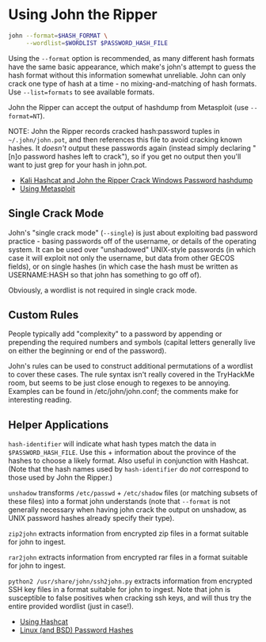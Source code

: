 # Using John the Ripper

```bash
john --format=$HASH_FORMAT \
     --wordlist=$WORDLIST $PASSWORD_HASH_FILE
```

Using the `--format` option is recommended, as many different hash formats have the same basic appearance, which make's john's attempt to guess the hash format without this information somewhat unreliable. John can only crack one type of hash at a time - no mixing-and-matching of hash formats. Use `--list=formats` to see available formats.

John the Ripper can accept the output of hashdump from Metasploit (use `--format=NT`).

NOTE: John the Ripper records cracked hash:password tuples in `~/.john/john.pot`, and then references this file to avoid cracking known hashes. It *doesn't* output these passwords again (instead simply declaring "[n]o password hashes left to crack"), so if you get no output then you'll want to just grep for your hash in john.pot.

* [Kali Hashcat and John the Ripper Crack Windows Password hashdump](https://pentesthacker.com/2020/12/27/kali-hashcat-and-john-the-ripper-crack-windows-password-hashdump/)
* [Using Metasploit](./Using%20Metasploit.md)

## Single Crack Mode

John's "single crack mode" (`--single`) is just about exploiting bad password practice - basing passwords off of the username, or details of the operating system. It can be used over "unshadowed" UNIX-style passwords (in which case it will exploit not only the username, but data from other GECOS fields), or on single hashes (in which case the hash must be written as USERNAME:HASH so that john has something to go off of).

Obviously, a wordlist is not required in single crack mode.

## Custom Rules

People typically add "complexity" to a password by appending or prepending the required numbers and symbols (capital letters generally live on either the beginning or end of the password).

John's rules can be used to construct additional permutations of a wordlist to cover these cases. The rule syntax isn't really covered in the TryHackMe room, but seems to be just close enough to regexes to be annoying. Examples can be found in /etc/john/john.conf; the comments make for interesting reading.

## Helper Applications

`hash-identifier` will indicate what hash types match the data in `$PASSWORD_HASH_FILE`. Use this + information about the province of the hashes to choose a likely format. Also useful in conjunction with Hashcat. (Note that the hash names used by `hash-identifier` do *not* correspond to those used by John the Ripper.)

`unshadow` transforms `/etc/passwd` + `/etc/shadow` files (or matching subsets of these files) into a format john understands (note that `--format` is not generally necessary when having john crack the output on unshadow, as UNIX password hashes already specify their type).

`zip2john` extracts information from encrypted zip files in a format suitable for john to ingest.

`rar2john` extracts information from encrypted rar files in a format suitable for john to ingest.

`python2 /usr/share/john/ssh2john.py` extracts information from encrypted SSH key files in a format suitable for john to ingest. Note that john is susceptible to false positives when cracking ssh keys, and will thus try the entire provided wordlist (just in case!).

* [Using Hashcat](./Using%20Hashcat.md)
* [Linux (and BSD) Password Hashes](./Linux%20%28and%20BSD%29%20Password%20Hashes.md)
